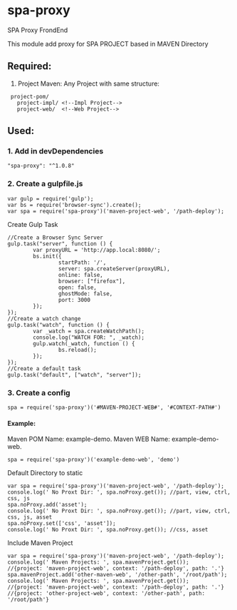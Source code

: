 # spa-proxy
SPA Proxy FrondEnd

This module add proxy for SPA PROJECT based in MAVEN Directory

## Required:

1. Project Maven: Any Project with same structure:
```
 project-pom/
   project-impl/ <!--Impl Project-->
   project-web/  <!--Web Project-->
```


## Used:

### 1. Add in devDependencies
```
"spa-proxy": "^1.0.8"
```
### 2. Create a gulpfile.js 
```
var gulp = require('gulp');
var bs = require('browser-sync').create();
var spa = require('spa-proxy')('maven-project-web', '/path-deploy');
```
Create Gulp Task
```
//Create a Browser Sync Server
gulp.task("server", function () {
		var proxyURL = 'http://app.local:8080/';
		bs.init({
				startPath: '/',
				server: spa.createServer(proxyURL),
				online: false,
				browser: ["firefox"],
				open: false,
				ghostMode: false,
				port: 3000
		});
});
//Create a watch change
gulp.task("watch", function () {
		var _watch = spa.createWatchPath();
		console.log("WATCH FOR: ", _watch);
		gulp.watch(_watch, function () {
				bs.reload();
		});
});
//Create a default task
gulp.task("default", ["watch", "server"]);
```


### 3. Create a config 
```
spa = require('spa-proxy')('#MAVEN-PROJECT-WEB#', '#CONTEXT-PATH#')  
```
#### Example: 
Maven POM Name: example-demo.
Maven WEB Name: example-demo-web.
```
spa = require('spa-proxy')('example-demo-web', 'demo')
```
Default Directory to static
```
var spa = require('spa-proxy')('maven-project-web', '/path-deploy');
console.log(' No Proxt Dir: ', spa.noProxy.get()); //part, view, ctrl, css, js
spa.noProxy.add('asset');
console.log(' No Proxt Dir: ', spa.noProxy.get()); //part, view, ctrl, css, js, asset
spa.noProxy.set(['css', 'asset']);
console.log(' No Proxt Dir: ', spa.noProxy.get()); //css, asset

```
Include Maven Project 
```
var spa = require('spa-proxy')('maven-project-web', '/path-deploy');
console.log(' Maven Projects: ', spa.mavenProject.get()); 
//{project: 'maven-project-web', context: '/path-deploy', path: '.'}
spa.mavenProject.add('other-maven-web', '/other-path', '/root/path');
console.log(' Maven Projects: ', spa.mavenProject.get()); 
//{project: 'maven-project-web', context: '/path-deploy', path: '.'}
//{project: 'other-project-web', context: '/other-path', path: '/root/path'}
```


